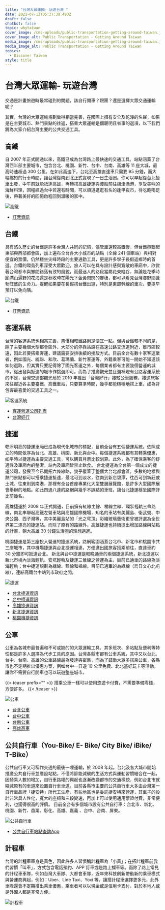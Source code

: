 ```yaml
---
title: "台灣大眾運輸- 玩遊台灣 "
date: 2021-07-13T05:37:38.493Z
draft: false
chatbot: false
topic: whytaiwan
cover_image: /cms-uploads/public-transportation-getting-around-taiwan.jpg
cover_image_alt: Public Transportation - Getting Around Taiwan
media_image: /cms-uploads/public-transportation-getting-around-taiwan.jpg
media_image_alt: Public Transportation - Getting Around Taiwan
topics:
  - Discover Taiwan
style: title
---
```

# 台灣大眾運輸- 玩遊台灣

交通是計畫旅遊時最常碰到的問題，該自行開車？跟團？還是選擇大眾交通運輸呢？

其實，台灣的大眾運輸規劃做得相當完善，在國際上擁有安全及乾淨的名聲，如果是在主要城市、熱門景點的往返，搭乘大眾運輸是個聰明且省事的選項，以下我們將為大家介紹台灣主要的公共交通工具。

## 高鐵

自 2007 年正式開通以來，高鐵已成為台灣路上最快速的交通工具，站點涵蓋了台灣西半部主要城市，包含台北、桃園、新竹、台中、台南、高雄等 11 座大城，最高時速超過 300 公里，在如此高速下，台北至高雄直達車只需要 95 分鐘，而大幅縮短的行車時間，讓台灣從南到北正式實現了一日生活圈。你可以早起從台北搭車出發，中午前就能抵達高雄，再轉搭高雄捷運與渡船前往旗津漁港，享受美味的海鮮料理，回程經過台中若還有時間，可以順道逛逛有名的逢甲夜市，待吃飽喝足後，帶著美好的回憶啟程回到溫暖的家中。

![高鐵](/cms-uploads/taiwan-high-speed-rail-hsr-.jpg "圖：取自台灣高鐵臉書粉絲團")

* [訂票資訊](https://en.thsrc.com.tw/)

## 台鐵

具有悠久歷史的台鐵是許多台灣人共同的記憶，儘管車速較高鐵慢，但台鐵串聯起東部與西部都會區，加上遍布全台各大小城市的站點（全線 241 個車站）與相對便宜的票價，仍然穩坐尖峰時段的主要通勤工具，更是許多學子長假返鄉時的首選。台鐵的環島列車深受大眾歡迎，旅人可以在具有設計感與寬敞的車廂中，欣賞著台灣都市與鄉間錯落有致的風貌，而最迷人的路段當屬花東縱谷，無論是花季時節滿山遍野的花海還是秋收時在陽光下金黃閃閃的麥穗，都可以看見台灣鄉野間蓬勃旺盛的生命力。提醒如果要在長假搭台鐵出遊，特別是東部幹線的車次，要提早預訂以免向隅。

![台鐵](/cms-uploads/taiwan-railway.jpg)

* [訂票資訊](https://www.railway.gov.tw/tra-tip-web/tip)

## 客運系統

台灣的客運系統也相當完善，票價相較鐵路則是便宜一點。但與台鐵較不同的是，除了主要幾個大型都會區外，大部分的停靠站設在高速公路交流道附近，離市區較遠，因此若要搭乘客運，建議需要安排後續的接駁方式。目前全台有數十家客運業者，例如國光、統聯、和欣、葛瑪蘭、新竹客運等，外籍乘客可能一開始不知道該如何選取，但其實只要記得除了國光客運之外，每個業者都有主要幾個營運的城市，從出發與抵達的城市作挑選即可。而為了推廣觀光並且彌補現有公路客運系統的不足，台灣交通部觀光局於 2010 年推出「台灣好行」接駁公車服務，接送旅客來往鄰近各主要臺鐵、高鐵車站，只要算準時間，幾乎都能穩穩地搭上車，成為背包客最喜愛的交通工具之一。

![客運系統](/cms-uploads/charter-bus-system.jpg "圖：取自中華民國交通部觀光局")

* [客運營運公司列表](https://zh.wikipedia.org/wiki/%E4%B8%AD%E8%8F%AF%E6%B0%91%E5%9C%8B%E6%B1%BD%E8%BB%8A%E5%AE%A2%E9%81%8B%E6%A5%AD%E8%80%85%E5%88%97%E8%A1%A8)
* [台灣好行](https://www.taiwantrip.com.tw/)

## 捷運

乾淨明亮的捷運車廂已成為現代化城市的標配，目前全台有五個捷運系統，依照成立的時間依序為台北、高雄、桃園、新北與台中。每個捷運系統都有其轉乘優惠，如平時以捷運為主要交通工具，可以購買月票比較划算。此外，為了確保乘客的舒適性及車廂內的整潔，站內及車廂皆禁止飲食。
台北捷運為全台第一個成立的捷運公司，發展至今已開拓六條線路，幾乎覆蓋了整個大台北都會區，多數的地標與熱門景點都可以搭乘捷運抵達，最北可到淡水，往南到新店碧潭，往西可到新莊或土城，往東則到南港，那裡有全台首座專業化大型雙層展覽館，是許多大型國際展會舉辦的地點。如此四通八達的路網與幾乎不誤點的車班，讓台北捷運穩坐國際評比前幾名。

高雄捷運於 2008 年正式開通，目前擁有紅線主線、橘線主線、環狀輕軌三條路線，南北串聯起高鐵左營車站與高雄國際機場，知名的車站有美麗島、衛武營、中央公園、西子灣等，其中美麗島站的「光之穹頂」彩繪玻璃藝術更曾被評選為全世界第二漂亮的捷運站。而除了原有的路線外，高雄捷運也持續提出增加路線與站點的計畫，朝大高雄 30 分鐘生活圈的理想邁進。

桃園捷運是第三座投入營運的捷運系統，路網範圍涵蓋台北市、新北市和桃園市共三座城市，其中機場捷運與台北捷運相連，方便進出國旅客搭乘前往，直達車約 30 分鐘即可抵達台北。
新北與台中捷運是較晚通車的兩個捷運系統，新北捷運以新北市境內淡海輕軌、安坑輕軌及捷運三鶯線之營運為主，目前已通車的路線為淡海輕軌；台中捷運規劃為綠線、藍線和橘線，目前已通車的為綠線（烏日文心北屯線），連結高鐵台中站到市政府之間。

![捷運](/cms-uploads/mrt.jpg)

* [台北捷運資訊](https://www.metro.taipei.tw)
* [台中捷運資訊](https://www.tmrt.com.tw/)
* [高雄捷運資訊](https://www.krtc.com.tw/)
* [新北捷運資訊](https://www.ntmetro.com.tw/)
* [桃園機捷資訊](https://www.taoyuan-airport.com)

## 公車

公車為各城市最普遍和不可或缺的的大眾運輸工具，其多班次、多站點及便利等特性都是許多人選擇為代步工具的原因。台灣各縣市都有公車系統，其中又以台北、台中、台南、高雄的公車路線最為發達與密集，而為了鼓勵大眾多搭乘公車，各縣市也不定期推出優惠方案，例如台中一日遊 10 公里免費、北北基好玩卡等活動，讓你不需要自行開車也可以玩遊整座城市。

{{< teaser prefix="" >}}
搭乘公車一樣可以使用悠遊卡付費，不需要準備零錢，方便許多。
{{< /teaser >}}

![公車](/cms-uploads/bus.jpg)

* [台北公車](https://ebus.gov.taipei/)
* [台中公車](https://citybus.taichung.gov.tw/ebus)
* [台南公車](https://tourguide.tainan.gov.tw/newtnbusweb/)
* [高雄高車](https://ibus.tbkc.gov.tw/ibus/)

## 公共自行車（You-Bike/ E- Bike/ City Bike/ iBike/ T-Bike）

公共自行車又可稱作交通的最後一哩運輸，於 2008 年起，台北及各大城市開始推廣公共自行車並廣設站點，不僅將節能減碳的生活方式與運動習慣結合在一起，因騎乘人數的增加，自行車路權的興起也逐漸改變都市的交通樣貌，例如台北市就縮減原有的車道來設置自行車車道。目前各縣市主要的公共自行車大多由台灣第一自行車品牌「捷安特」所代工生產，有些地區也是委託捷安特來營運，其車子的設計非常具人性化，寬大的座椅和三段變速，再加上可以使用通用票證付費，非常便利，也獲得很高的評價。
目前全台有多個城市設有公共自行車：台北市、新北、桃園、新竹、苗栗、彰化、高雄、嘉義 、台中、台南、屏東。

![公共自行車](/cms-uploads/ubike.jpg "圖：取自YouBike大台北粉絲團")

* [公共自行車站點查詢App](https://play.google.com/store/apps/details?id=tw.skystar.publicbike&hl=zh_TW&gl=US)

## 計程車

台灣的計程車車身是黃色，因此許多人習慣稱計程車為「小黃」；在搭計程車前我們習慣「叫車」，方式包含電話預約、APP 訂車或是路上攔車等。而除了路上常見的計程車車隊，例如台灣大車隊、大都會車隊，近年來科技創新帶動新的乘車模式與營運商興起，例如：Uber、Line Taxi、Yoxi 等，讓搭計程車選擇更多元，此外車隊還會不定期推出乘車優惠，乘車者可以以現金或是信用卡支付，對於本地人或是外國人都是非常方便。

![計程車](/cms-uploads/taxi.jpg)